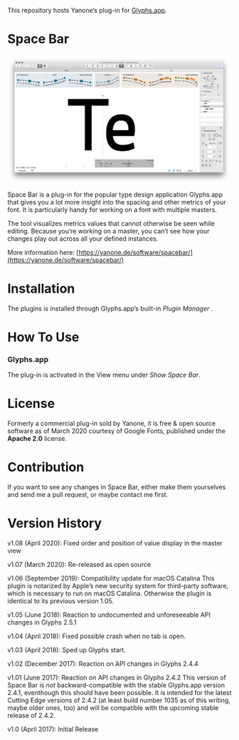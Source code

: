 This repository hosts Yanone’s plug-in for [Glyphs.app](https://glyphsapp.com).

# Space Bar

![Space Bar screenshot](./screenshot.png)

Space Bar is a plug-in for the popular type design application Glyphs.app
that gives you a lot more insight into the spacing and other metrics of your font.
It is particularly handy for working on a font with multiple masters.

The tool visualizes metrics values that cannot otherwise be seen while editing.
Because you’re working on a master, you can’t see how your changes play out across all your defined instances.

More information here: [https://yanone.de/software/spacebar/](https://yanone.de/software/spacebar/)

# Installation

The plugins is installed through Glyphs.app’s built-in *Plugin Manager* .

# How To Use

### Glyphs.app

The plug-in is activated in the View menu under *Show Space Bar*.

# License

Formerly a commercial plug-in sold by Yanone, it is free & open source software as of March 2020 courtesy of Google Fonts, published under the **Apache 2.0** license.

# Contribution

If you want to see any changes in Space Bar, either make them yourselves and send me a pull request, or maybe contact me first.

# Version History

v1.08 (April 2020): Fixed order and position of value display in the master view

v1.07 (March 2020): Re-released as open source

v1.06 (September 2019): Compatibility update for macOS Catalina
This plugin is notarized by Apple’s new security system for third-party software, which is necessary to run on macOS Catalina. Otherwise the plugin is identical to its previous version 1.05.

v1.05 (June 2018): Reaction to undocumented and unforeseeable API changes in Glyphs 2.5.1

v1.04 (April 2018): Fixed possible crash when no tab is open.

v1.03 (April 2018): Sped up Glyphs start.

v1.02 (December 2017): Reaction on API changes in Glyphs 2.4.4

v1.01 (June 2017): Reaction on API changes in Glyphs 2.4.2
This version of Space Bar is *not* backward-compatible with the stable Glyphs.app version 2.4.1, eventhough this should have been possible. It is intended for the latest Cutting Edge versions of 2.4.2 (at least build number 1035 as of this writing, maybe older ones, too) and will be compatible with the upcoming stable release of 2.4.2.

v1.0 (April 2017): Initial Release
